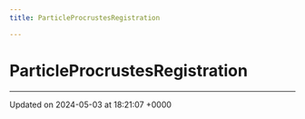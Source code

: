 ```yaml
---
title: ParticleProcrustesRegistration

---
```


# ParticleProcrustesRegistration





-------------------------------

Updated on 2024-05-03 at 18:21:07 +0000